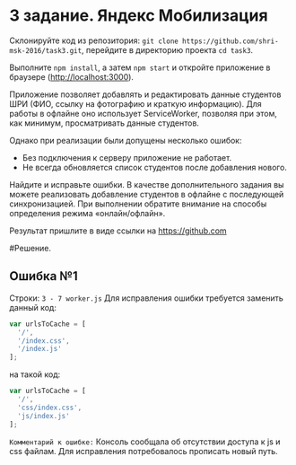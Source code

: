 # 3 задание. Яндекс Мобилизация

Склонируйте код из репозитория: `git clone https://github.com/shri-msk-2016/task3.git`, перейдите в директорию проекта `cd task3`.

Выполните `npm install`, а затем `npm start` и откройте приложение в браузере (<http://localhost:3000>).

Приложение позволяет добавлять и редактировать данные студентов ШРИ (ФИО, ссылку на фотографию и краткую информацию). Для работы в офлайне оно использует ServiceWorker, позволяя при этом, как минимум, просматривать данные студентов.

Однако при реализации были допущены несколько ошибок:

* Без подключения к серверу приложение не работает.
* Не всегда обновляется список студентов после добавления нового.

Найдите и исправьте ошибки. В качестве дополнительного задания вы можете реализовать добавление студентов в офлайне с последующей синхронизацией. При выполнении обратите внимание на способы определения режима «онлайн/офлайн».

Результат пришлите в виде ссылки на https://github.com

#Решение.

## Ошибка №1
Строки: `3 - 7 worker.js`
Для исправления ошибки требуется заменить данный код:
```javascript
var urlsToCache = [
  '/',
  '/index.css',
  '/index.js'
];
```
на такой код:
```javascript
var urlsToCache = [
  '/',
  'css/index.css',
  'js/index.js'
];
```
`Комментарий к ошибке:`
Консоль сообщала об отсутствии доступа к js и css файлам. Для исправления потребовалось прописать новый путь.


